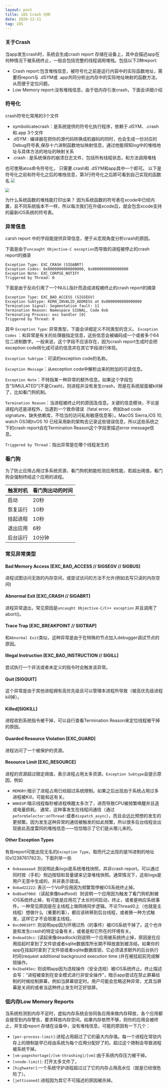 ```yaml
---
layout: post
title: iOS Crash 分析
date: 2020-12-11
tag: iOS
---
```


### 关于Crash
当app发生crash时，系统会生成crash report 存储在设备上，其中会描述app在何种情况下被系统终止，一般会包括完整的线程调用堆栈。包括以下2种report:
- Crash report:包含堆栈信息，被符号化之前是运行内容中的实际函数地址，需要将report与 .dSYM或 .app共同分析出内存中的实际地址映射的函数方法，从而便于定位问题。
- Low Memory report:没有堆栈信息，由于低内存引发crash，下面会详细介绍

### 符号化
crash符号化常用的3个文件
- symbolicatecrash：是系统提供的符号化执行程序，依赖于.dSYM、.crash 和.app  3个文件
- .dSYM : 编译器在把你的源代码转换成机器码的同时，也会生成一份对应的Debug符号表,保存十六进制函数地址映射信息，通过他能得知log中的堆栈地址与具体方法的地址的映射关系
- .crash : 是系统保存的崩溃日志文件，包括所有线程状态，和方法调用堆栈

也可使用atos命令符号化， 只需要.crash和 .dSYM和app其中一个即可。
以下是符号化之前和符号化之后的堆栈信息，第3行符号化之后即可看到自己实现的函数名
<img src="http://image.smartjames.cn/mweb/20201211/16076544840576.png" style="zoom:80%" />

<img src="http://image.smartjames.cn/mweb/20201211/16076544907887.png" style="zoom:80%" />


为什么系统函数的堆栈能打印出来？
因为系统函数的符号表在xcode中已经内置，且不同系统版本不一样，所以每次我们在升级xcode后，就会包含xcode支持的最新iOS系统的符号表。

### 异常信息
carsh report 中的字段能提供异常信息，便于从宏观角度分析crash的原因。

下面是由于`uncaught Objective-C exception`而导致的进程被停止的crash report的摘录
```
Exception Type: EXC_CRASH (SIGABRT)
Exception Codes: 0x0000000000000000, 0x0000000000000000
Exception Note: EXC_CORPSE_NOTIFY
Triggered by Thread: 0
```

下面是由于反向引用了一个NULL指针而造成进程被终止的crash report的摘录
```
Exception Type: EXC_BAD_ACCESS (SIGSEGV)
Exception Subtype: KERN_INVALID_ADDRESS at 0x0000000000000000
Termination Signal: Segmentation fault: 11
Termination Reason: Namespace SIGNAL, Code 0xb
Terminating Process: exc handler [0]
Triggered by Thread: 0
```

其中
`Exception Type`: 异常类型，下面会详细定义不同类型的含义。
`Exception Codes` ：和异常是有关的处理器指定信息，这些信息会被编码成一个或者多个64位二进制数字。一般来说，这个字段不应该存在，因为crash report生成时会把exception code转化成可读的信息并在其它字段进行体现。

`Exception Subtype`：可读的exception code的名称。

`Exception Message`：从exception code中解析出来的附加的可读信息。

`Exception Note`：不特指某一种异常的额外信息。如果这个字段包含”SIMULATED”(不是Crash)，则进程并没有发生crash，而是在系统层面被kill掉了，比如看门狗机制。

`Termination Reason`：当进程被终止时的原因及信息。关键的信息模块，不论是进程内还是进程外，当遇到一个致命错误（fatal error，例如bad code signature，缺失依赖库，不恰当的访问私有敏感信息等）。MacOS Sierra,iOS 10, watch OS3和tvOS 10 已经采用新的架构去记录这些错误信息，所以这些系统之下的crash report会在Termination Reason这个字段里描述error message信息。

`Triggered by Thread`：指出异常是在哪个线程发生的


### 看门狗
为了防止应用占用过多系统资源，看门狗机制能检测应用性能，若超出阈值，看门狗会强制终结这个应用的进程。

| 触发时机 | 看门狗出动的时间 |
|------|----------|
| 启动   | 20秒      |
| 恢复运行 | 10秒      |
| 挂起进程 | 10秒      |
| 退出应用 | 6秒       |
| 后台运行 | 10分钟     |


### 常见异常类型
#### Bad Memory Access [EXC_BAD_ACCESS // SIGSEGV // SIGBUS]
进程试图访问无效的内存空间，或尝试访问的方法不允许(例如去写只读的内存空间)

#### Abnormal Exit [EXC_CRASH // SIGABRT]
进程异常退出，常见原因是`uncaught Objective-C/C++ exception` 并且调用了abort()。

#### Trace Trap [EXC_BREAKPOINT // SIGTRAP]
和`Abnormal Exit`类似，这种异常是由于在特殊的节点加入debugger调试节点的原因。

#### Illegal Instruction [EXC_BAD_INSTRUCTION // SIGILL]
尝试执行一个非法或者未定义的指令时会触发该异常。

#### Quit [SIGQUIT]
这个异常是由于其他进程拥有高优先级且可以管理本进程所导致（被高优先级进程kill掉）。

#### Killed[SIGKILL]
进程收到系统指令被干掉，可以自行查看Termination Reason来定位线程被干掉的原因。

#### Guarded Resource Violation [EXC_GUARD]
进程访问了一个被保护的资源。

#### Resource Limit [EXC_RESOURCE]
进程的资源超过限定阈值，表示进程占用太多资源，`Exception Subtype`会提示原因，例如
- `MEMORY`:暗示了进程占用已经超过系统限制。如果之后出现由于系统占用过多进程被Kill，可能和这有关。
- `WAKEUP`:暗示线程每秒被进程唤醒太多次了，进而导致CPU被频繁唤醒并且造成电量损耗。
通常，这种事发生在线程间通信（通过`peformSelector:onThread:`或者`dispatch_async`），而且会远比预想的发生的更频繁。因为发生这种异常的通信被触发的如此频繁，所以很多后台线程会出现彼此高度雷同的堆栈信息——恰恰暗示了它们是从哪儿来的。

#### Other Exception Types
有些report可能出现无名的`Exception Type`，取而代之出现的是16进制的地址(0x12387617823)，下面列举一些

- `0xbaaaaaad`: 则说明此条logs是系统堆栈快照，并非crash report。可以通过同时按（手机）侧边按钮和音量键来记录堆栈快照。通常情况下，这些logs是用户无意中生成的，并非表示错误。
- `0xbad22222`: 表示一个VoIP应用因为频繁暂停被iOS系统终止掉。
- `0x8badf00d`:（读起来像badfood）则说明一个应用因为触发了看门狗机制被iOS系统终止掉，有可能是应用花了太长时间启动，终止，或者是响应系统事件。一种常见原因是在主线程上做网络同步逻辑。不论Thread0上（也就是主线程）想做什么（重要的事），都应该转移到后台线程，或者换一种方式触发，这样它才不会阻塞主线程。
- `0xc00010ff`: 则说明app因为环境过热（的事件）被iOS系统干掉了。这个也许是和发生crash的特定设备有关，或者是和它所在的环境有关。
- `0xdead10cc`: (读起来像deadlock)则说明一个应用被系统终止掉，原因是在应用挂起时拿到了文件锁或者sqlite数据库所长期不释放直到被冻结。如果你的app在挂起时拿到了文件锁或者sqlite数据库锁，它必须请求额外的后台执行时间(request additional background execution time )并在被挂起前完成解锁操作。
- `0x2bad45ec`: 则说明app因为违规操作（安全违规）被iOS系统终止。终止描述会写：“进程被查到在安全模式进行非安全操作”，暗示app尝试在禁止屏幕绘制的时候绘制屏幕，例如当屏幕锁定时。用户可能会忽略这种异常，尤其当屏幕是关闭的或者当这种终止发生时正好锁屏。


### 低内存Low Memory Reports
当系统检测到内存不足时，虚拟内存系统会协同各应用来做内存释放，各个应用都会接受到内存警告，要求释放内存空间。如果内存依然不够，则你的应用会被终止，并生成report 存储在设备中，没有堆栈信息，可能的原因有一下几个：
- `[per-process-limit]`:进程占用超过了它的最大内存值。每一个进程在常驻内存上的限制是早已经由系统为每个应用分配好了的。超过这个限制会导致进程被系统干掉。
- `[vm-pageshortage]/[vm-thrashing]/[vm]`:由于系统内存压力被干掉。
- `[vnode-limit]`: 打开太多文件了。
- `[highwater]`:一个系统守护进程超过过了它的内存占用高水位（就是已经很危险了）。
- `[jettisoned]`:进程因为其它不可描述的原因被杀掉。













